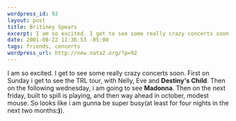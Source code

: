 ```yaml
--- 
wordpress_id: 92
layout: post
title: Britiney Spears
excerpt: I am so excited. I get to see some really crazy concerts soon. First on Sunday i get to see the TRL tour, with Nelly, Eve and Destiny's Child. Then on the following wednesday, i am going to see Madonna. Then on the next friday, built to spill is playing, and then way ahead in october, modest mouse. So looks like i am gunna be super busy(at least for four nights in the next two mont...
date: 2001-08-22 11:36:53 -05:00
tags: friends, concerts
wordpress_url: http://new.nata2.org/?p=92
---
```

I am so excited. I get to see some really crazy concerts soon. First on Sunday i get to see the TRL tour, with Nelly, Eve and <b>Destiny's Child</b>. Then on the following wednesday, i am going to see <b>Madonna</b>. Then on the next friday, built to spill is playing, and then way ahead in october, modest mouse. So looks like i am gunna be super busy(at least for four nights in the next two months<b>:)</b>). 
